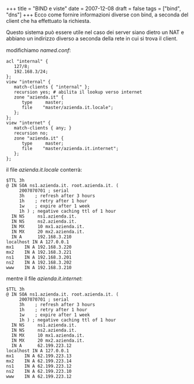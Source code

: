 +++
title = "BIND e viste"
date = 2007-12-08
draft = false
tags = ["bind", "dns"]
+++
Ecco come fornire informazioni diverse con bind, a seconda del client che ha effettuato la richiesta.

Questo sistema può essere utile nel caso dei server siano dietro un NAT e abbiano un indirizzo diverso a seconda della rete in cui si trova il client.

modiﬁchiamo *named.conf*:
```
acl "internal" {
   127/8;
   192.168.3/24;
};
view "internal" {
   match-clients { "internal" };
   recursion yes; # abilita il lookup verso internet
   zone "azienda.it" {
      type     master;
      file    "master/azienda.it.locale";
   };
};
view "internet" {
   match-clients { any; }
   recursion no;
   zone "azienda.it" {
      type     master;
      file    "master/azienda.it.internet"; 
   };
};
```
il file *azienda.it.locale* conterrà:
```
$TTL 3h
@ IN SOA ns1.azienda.it. root.azienda.it. (
     2007070701 ; serial
     3h    ; refresh after 3 hours
     1h    ; retry after 1 hour
     1w    ; expire after 1 week
     1h ) ; negative caching ttl of 1 hour
  IN NS     ns1.azienda.it.
  IN NS     ns2.azienda.it.
  IN MX     10 mx1.azienda.it.
  IN MX     20 mx2.azienda.it.
  IN A      192.168.3.210
localhost IN A 127.0.0.1
mx1    IN A 192.168.3.220
mx2    IN A 192.168.3.221
ns1    IN A 192.168.3.201
ns2    IN A 192.168.3.202
www    IN A 192.168.3.210
```
mentre il file *azienda.it.internet*:
```
$TTL 3h
@ IN SOA ns1.azienda.it. root.azienda.it. (
     2007070701 ; serial
     3h    ; refresh after 3 hours
     1h    ; retry after 1 hour
     1w    ; expire after 1 week
     1h ) ; negative caching ttl of 1 hour
  IN NS     ns1.azienda.it.
  IN NS     ns2.azienda.it.
  IN MX     10 mx1.azienda.it.
  IN MX     20 mx2.azienda.it.
  IN A      62.199.223.12
localhost IN A 127.0.0.1
mx1    IN A 62.199.223.13
mx2    IN A 62.199.223.14
ns1    IN A 62.199.223.12
ns2    IN A 62.199.223.10
www    IN A 62.199.223.12
```